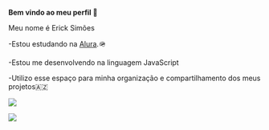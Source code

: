 **Bem vindo ao meu perfil 🌭**

Meu nome é Erick Simões

-Estou estudando na [Alura](https://www.alura.com.br).🪖

-Estou me desenvolvendo na linguagem JavaScript

-Utilizo esse espaço para minha organização e compartilhamento dos meus projetos🇦🇿

![](https://media.tenor.com/IwIn6Iz7pvAAAAAM/deslizando-escorregando.gif)

![](https://media.tenor.com/7os0IUU2QT4AAAAM/cheguei-rodrigo-faro.gif)
